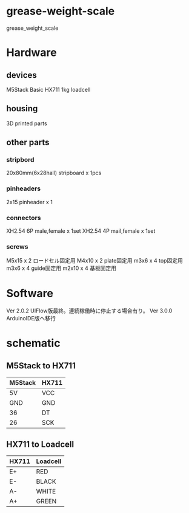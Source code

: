 # grease-weight-scale
grease_weight_scale

# Hardware

## devices
M5Stack Basic
HX711
1kg loadcell

## housing
3D printed parts

## other parts

### stripbord
20x80mm(6x28hall) stripboard x 1pcs

### pinheaders
2x15 pinheader x 1


### connectors
XH2.54 6P male,female x 1set
XH2.54 4P mail,female x 1set


### screws
M5x15 x 2 ロードセル固定用
M4x10 x 2 plate固定用
m3x6 x 4 top固定用
m3x6 x 4 guide固定用
m2x10 x 4 基板固定用

# Software

Ver 2.0.2 UIFlow版最終。連続稼働時に停止する場合有り。
Ver 3.0.0 ArduinoIDE版へ移行

# schematic

## M5Stack to HX711
|M5Stack|HX711|
|-|-|
|5V|VCC|
|GND|GND|
|36|DT|
|26|SCK|

## HX711 to Loadcell
|HX711|Loadcell|
|-|-|
|E+|RED|
|E-|BLACK|
|A-|WHITE|
|A+|GREEN|